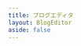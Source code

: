 ```yaml
---
title: ブログエディタ
layout: BlogEditor
aside: false
---
```


<!-- このページは BlogEditor レイアウトコンポーネントを使用します -->